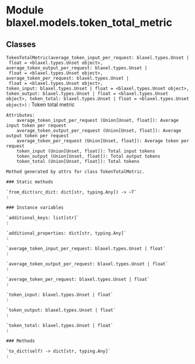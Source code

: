Module blaxel.models.token_total_metric
=======================================

Classes
-------

`TokenTotalMetric(average_token_input_per_request: blaxel.types.Unset | float = <blaxel.types.Unset object>, average_token_output_per_request: blaxel.types.Unset | float = <blaxel.types.Unset object>, average_token_per_request: blaxel.types.Unset | float = <blaxel.types.Unset object>, token_input: blaxel.types.Unset | float = <blaxel.types.Unset object>, token_output: blaxel.types.Unset | float = <blaxel.types.Unset object>, token_total: blaxel.types.Unset | float = <blaxel.types.Unset object>)`
:   Token total metric
    
    Attributes:
        average_token_input_per_request (Union[Unset, float]): Average input token per request
        average_token_output_per_request (Union[Unset, float]): Average output token per request
        average_token_per_request (Union[Unset, float]): Average token per request
        token_input (Union[Unset, float]): Total input tokens
        token_output (Union[Unset, float]): Total output tokens
        token_total (Union[Unset, float]): Total tokens
    
    Method generated by attrs for class TokenTotalMetric.

    ### Static methods

    `from_dict(src_dict: dict[str, typing.Any]) ‑> ~T`
    :

    ### Instance variables

    `additional_keys: list[str]`
    :

    `additional_properties: dict[str, typing.Any]`
    :

    `average_token_input_per_request: blaxel.types.Unset | float`
    :

    `average_token_output_per_request: blaxel.types.Unset | float`
    :

    `average_token_per_request: blaxel.types.Unset | float`
    :

    `token_input: blaxel.types.Unset | float`
    :

    `token_output: blaxel.types.Unset | float`
    :

    `token_total: blaxel.types.Unset | float`
    :

    ### Methods

    `to_dict(self) ‑> dict[str, typing.Any]`
    :